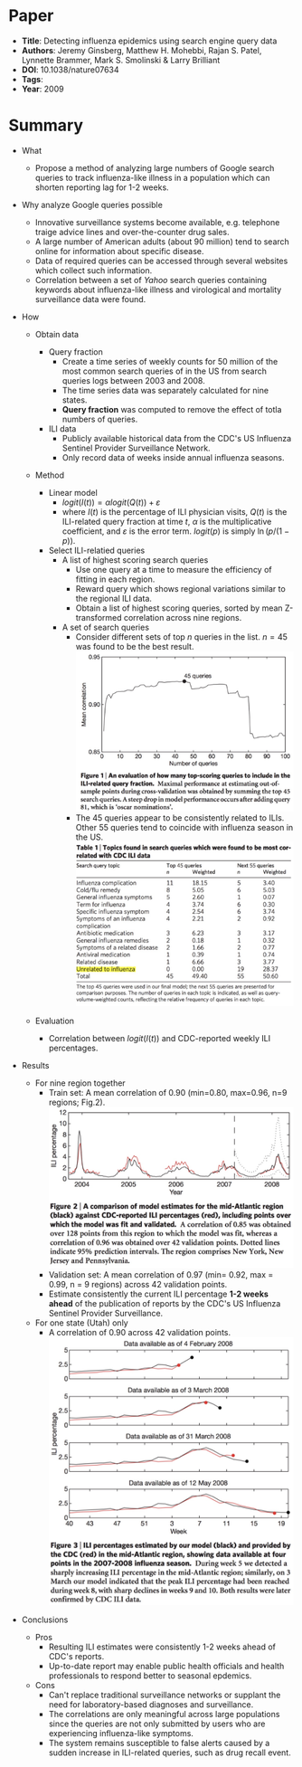 # Paper
- **Title**: Detecting influenza epidemics using search engine query data
- **Authors**: Jeremy Ginsberg, Matthew H. Mohebbi, Rajan S. Patel, Lynnette Brammer, Mark S. Smolinski & Larry Brilliant
- **DOI**: 10.1038/nature07634
- **Tags**:
- **Year**: 2009

# Summary
- What
    - Propose a method of analyzing large numbers of Google search queries to track influenza-like illness in a population which can shorten reporting lag for 1-2 weeks.

- Why analyze Google queries possible
    - Innovative surveillance systems become available, e.g. telephone traige advice lines and over-the-counter drug sales.
    - A large number of American adults (about 90 million) tend to search online for information about specific disease.
    - Data of required queries can be accessed through several websites which collect such information.
    - Correlation between a set of *Yahoo* search queries containing keywords about influenza-like illness and virological and mortality surveillance data were found.

- How
    - Obtain data
        - Query fraction
            - Create a time series of weekly counts for 50 million of the  most common search queries of in the US from search queries logs between 2003 and 2008.
            - The time series data was separately calculated for nine states.
            - **Query fraction** was computed to remove the effect of totla numbers of queries.
        - ILI data
            - Publicly available historical data from the CDC's US Influenza Sentinel Provider Surveillance Network.
            - Only record data of weeks inside annual influenza seasons.
    - Method
        - Linear model
            - $\mathit{logit}(I(t)) =\alpha \mathit{logit}(Q(t)) + \varepsilon$
            - where $I(t)$ is the percentage of ILI physician visits, $Q(t)$ is the ILI-related query fraction at time $t$, $\alpha$ is the multiplicative coefficient, and $\varepsilon$ is the error term. $\mathit{logit}(p)$ is simply $\ln (p/(1 - p))$.
        - Select ILI-relatied queries
            - A list of highest scoring search queries
                - Use one query at a time to measure the efficiency of fitting in each region.
                - Reward query which shows regional variations similar to the regional ILI data.
                - Obtain a list of highest scoring queries, sorted by mean Z-transformed correlation across nine regions.
            - A set of search queries
                - Consider different sets of top $n$ queries in the list. $n=45$ was found to be the best result.
                  ![-w547](media/15474546545213.jpg)
                - The 45 queries appear to be consistently related to ILIs. Other 55 queries tend to coincide with influenza season in the US.
                  ![-w534](media/15474540867133.jpg)

    - Evaluation
        - Correlation between $\mathit{logit}(I(t))$  and CDC-reported weekly ILI percentages.
- Results
    - For nine region together
        - Train set: A mean correlation of 0.90 (min=0.80, max=0.96, n=9 regions; Fig.2).
        ![-w535](media/15474546972090.jpg)
        - Validation set: A mean correlation of 0.97 (min= 0.92, max = 0.99, n = 9 regions) across 42 validation points.
        - Estimate consistently the current ILI percentage **1-2 weeks ahead** of the publication of reports by the CDC's US Influenza Sentinel Provider Surveillance.
    - For one state (Utah) only 
        - A correlation of 0.90 across 42 validation points.
        ![-w537](media/15474549956373.jpg)
 
 - Conclusions
     - Pros
         - Resulting ILI estimates were consistently 1-2 weeks ahead of CDC's reports.
         - Up-to-date report may enable public health officials and health professionals to respond better to seasonal epdemics.
     - Cons
         - Can't replace traditional surveillance networks or supplant the need for laboratory-based diagnoses and surveillance.
         - The correlations are only meaningful across large populations since the queries are not only submitted by users who are experiencing influenza-like symptoms.
         - The system remains susceptible to false alerts caused by a sudden increase in ILI-related queries, such as drug recall event.
        